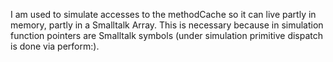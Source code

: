 I am used to simulate accesses to the methodCache so it can live partly in memory, partly in a Smalltalk Array.  This is necessary because in simulation function pointers are Smalltalk symbols (under simulation primitive dispatch is done via perform:).
